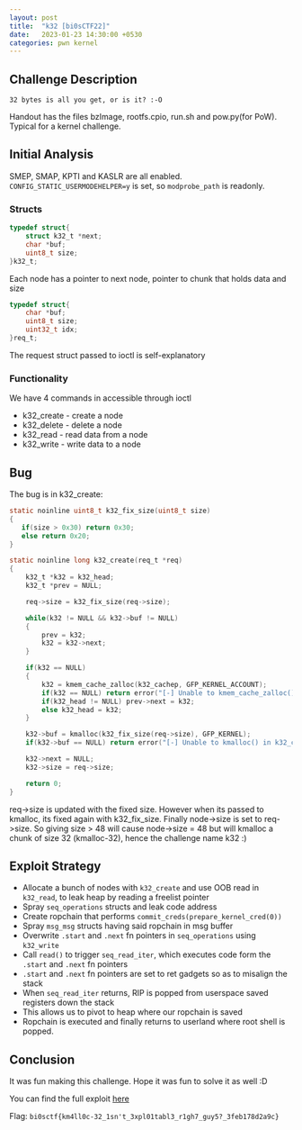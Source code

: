 ```yaml
---
layout: post
title:  "k32 [bi0sCTF22]"
date:   2023-01-23 14:30:00 +0530
categories: pwn kernel
---
```


## Challenge Description

`32 bytes is all you get, or is it? :-O`

Handout has the files bzImage, rootfs.cpio, run.sh and pow.py(for PoW). Typical for a kernel challenge.

## Initial Analysis

SMEP, SMAP, KPTI and KASLR are all enabled. `CONFIG_STATIC_USERMODEHELPER=y` is set, so `modprobe_path` is readonly.

### Structs

```c
typedef struct{
    struct k32_t *next;
    char *buf;
    uint8_t size;
}k32_t;
```
Each node has a pointer to next node, pointer to chunk that holds data and size

```c
typedef struct{
    char *buf;
    uint8_t size;
    uint32_t idx;
}req_t;
```
The request struct passed to ioctl is self-explanatory

### Functionality

We have 4 commands in accessible through ioctl
+ k32_create - create a node
+ k32_delete - delete a node
+ k32_read   - read data from a node
+ k32_write  - write data to a node

## Bug

The bug is in k32_create:
```c
static noinline uint8_t k32_fix_size(uint8_t size)
{
   if(size > 0x30) return 0x30;
   else return 0x20;
}

static noinline long k32_create(req_t *req)
{
    k32_t *k32 = k32_head;
    k32_t *prev = NULL;

    req->size = k32_fix_size(req->size);

    while(k32 != NULL && k32->buf != NULL)
    {
        prev = k32;
        k32 = k32->next;
    }

    if(k32 == NULL)
    {
        k32 = kmem_cache_zalloc(k32_cachep, GFP_KERNEL_ACCOUNT);
        if(k32 == NULL) return error("[-] Unable to kmem_cache_zalloc() in k32_create");
        if(k32_head != NULL) prev->next = k32;
        else k32_head = k32;
    }

    k32->buf = kmalloc(k32_fix_size(req->size), GFP_KERNEL);
    if(k32->buf == NULL) return error("[-] Unable to kmalloc() in k32_create");

    k32->next = NULL;
    k32->size = req->size;

    return 0;
}
```

req->size is updated with the fixed size. However when its passed to kmalloc, its fixed again with k32_fix_size.
Finally node->size is set to req->size. So giving size > 48 will cause node->size = 48 but will kmalloc a chunk of size 32 (kmalloc-32), hence the challenge name k32 :)

## Exploit Strategy

+ Allocate a bunch of nodes with `k32_create` and use OOB read in `k32_read`, to leak heap by reading a freelist pointer
+ Spray `seq_operations` structs and leak code address
+ Create ropchain that performs `commit_creds(prepare_kernel_cred(0))`
+ Spray `msg_msg` structs having said ropchain in msg buffer
+ Overwrite `.start` and `.next` fn pointers in `seq_operations` using `k32_write`
+ Call `read()` to trigger `seq_read_iter`, which executes code form the `.start` and `.next` fn pointers
+ `.start` and `.next` fn pointers are set to ret gadgets so as to misalign the stack
+ When `seq_read_iter` returns, RIP is popped from userspace saved registers down the stack
+ This allows us to pivot to heap where our ropchain is saved
+ Ropchain is executed and finally returns to userland where root shell is popped.


## Conclusion

It was fun making this challenge. Hope it was fun to solve it as well :D

You can find the full exploit [here](https://gist.github.com/k1R4/16cc79d157bd346e4155087540fa03ec)

Flag: `bi0sctf{km4ll0c-32_1sn't_3xpl01tabl3_r1gh7_guy5?_3feb178d2a9c}`
